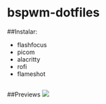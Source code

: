 # bspwm-dotfiles

##Instalar:

* flashfocus
* picom 
* alacritty
* rofi
* flameshot

##

##Previews
![](https://i.imgur.com/TSdtbRp.png)



